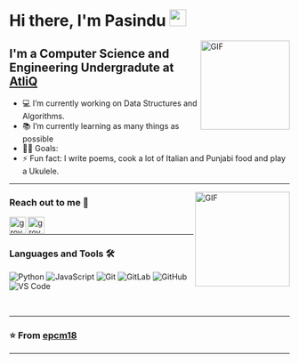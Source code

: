 # Hi there, I'm Pasindu <img width="30px" src="https://media.tenor.com/images/3b388fe03da271d2674faf85eb7c3fcd/tenor.gif" />

<img align="right" alt="GIF" height="160px" src="https://media.giphy.com/media/du3J3cXyzhj75IOgvA/giphy.gif" />

## I'm a Computer Science and Engineering Undergradute at [AtliQ](https://uom.lk/) 

- 💻 I’m currently working on Data Structures and Algorithms.
- 📚 I’m currently learning as many things as possible
- 💪🏼 Goals:
- ⚡ Fun fact: I write poems, cook a lot of Italian and Punjabi food and play a Ukulele.

---

<img align="right" alt="GIF" height="170px" src="https://media.giphy.com/media/J5B1Y8QZnzXXbLQIBu/giphy.gif" />


### Reach out to me 📝

[<img align="left" alt="groverkds | Twitter" height="30px" src="https://www.flaticon.com/svg/static/icons/svg/733/733579.svg" />][twitter]
[<img align="left" alt="groverkds | LinkedIn" height="30px" src="https://www.flaticon.com/svg/static/icons/svg/733/733561.svg"/>][linkedin]


<br />

---

### Languages and Tools 🛠 

![Python](http://img.shields.io/badge/-Python-3776AB?style=flat-square&logo=python&logoColor=ffffff)
![JavaScript](https://badges.aleen42.com/src/javascript.svg)
![Git](https://img.shields.io/badge/-Git-%23F05032?style=flat-square&logo=git&logoColor=%23ffffff)
![GitLab](https://badges.aleen42.com/src/gitlab.svg)
![GitHub](https://badges.aleen42.com/src/github.svg)
![VS Code](https://badges.aleen42.com/src/visual_studio_code.svg)

<br/>

---

### ⭐️ From [epcm18](https://github.com/epcm18) ### 

---

[twitter]: https://twitter.com/epcm_18
[linkedin]: https://www.linkedin.com/in/madusha-epc-840b29225/

